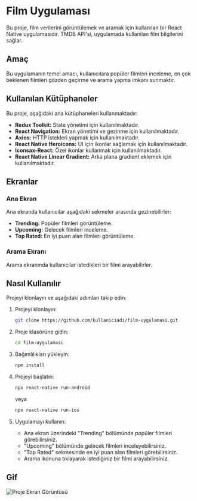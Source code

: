 # Film Uygulaması

Bu proje, film verilerini görüntülemek ve aramak için kullanılan bir React Native uygulamasıdır. TMDB API'si, uygulamada kullanılan film bilgilerini sağlar.

## Amaç

Bu uygulamanın temel amacı, kullanıcılara popüler filmleri inceleme, en çok beklenen filmleri gözden geçirme ve arama yapma imkanı sunmaktır.

## Kullanılan Kütüphaneler

Bu proje, aşağıdaki ana kütüphaneleri kullanmaktadır:

- **Redux Toolkit:** State yönetimi için kullanılmaktadır.
- **React Navigation:** Ekran yönetimi ve gezinme için kullanılmaktadır.
- **Axios:** HTTP istekleri yapmak için kullanılmaktadır.
- **React Native Heroicons:** UI için ikonlar sağlamak için kullanılmaktadır.
- **Iconsax-React:** Özel ikonlar kullanmak için kullanılmaktadır.
- **React Native Linear Gradient:** Arka plana gradient eklemek için kullanılmaktadır.

## Ekranlar

### Ana Ekran

Ana ekranda kullanıcılar aşağıdaki sekmeler arasında gezinebilirler:

- **Trending:** Popüler filmleri görüntüleme.
- **Upcoming:** Gelecek filmleri inceleme.
- **Top Rated:** En iyi puan alan filmleri görüntüleme.

### Arama Ekranı

Arama ekranında kullanıcılar istedikleri bir filmi arayabilirler.

## Nasıl Kullanılır

Projeyi klonlayın ve aşağıdaki adımları takip edin:

1. Projeyi klonlayın:

   ```bash
   git clone https://github.com/kullaniciadi/film-uygulamasi.git
   ```

2. Proje klasörüne gidin:

   ```bash
   cd film-uygulamasi
   ```

3. Bağımlılıkları yükleyin:

   ```bash
   npm install
   ```

4. Projeyi başlatın:

   ```bash
   npx react-native run-android
   ```

   veya

   ```bash
   npx react-native run-ios
   ```

5. Uygulamayı kullanın:

   - Ana ekran üzerindeki "Trending" bölümünde popüler filmleri görebilirsiniz.
   - "Upcoming" bölümünde gelecek filmleri inceleyebilirsiniz.
   - "Top Rated" sekmesinde en iyi puan alan filmleri görebilirsiniz.
   - Arama ikonuna tıklayarak istediğiniz bir filmi arayabilirsiniz.

## Gif

![Proje Ekran Görüntüsü](/src/assetes/screen.gif)
